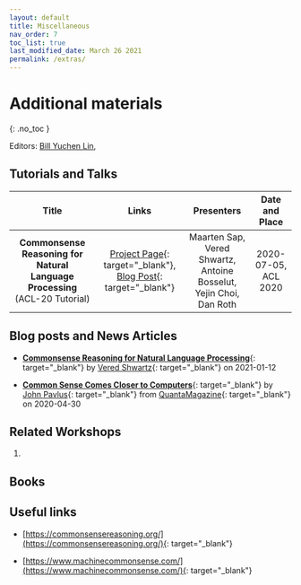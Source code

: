 ```yaml
---
layout: default
title: Miscellaneous
nav_order: 7
toc_list: true
last_modified_date: March 26 2021
permalink: /extras/
---
```

# Additional materials
{: .no_toc }

Editors: [Bill Yuchen Lin](https://yuchenlin.xyz/), 


## Tutorials and Talks 

| Title | Links | Presenters |  Date and Place  | 
| :------------:| :-----: | :------: | :----------: |
| **Commonsense Reasoning for Natural Language Processing** (ACL-20 Tutorial) | [Project Page](https://homes.cs.washington.edu/~msap/acl2020-commonsense/){: target="_blank"}, [Blog Post](http://veredshwartz.blogspot.com/2021/01/commonsense-reasoning-for-natural.html){: target="_blank"} | Maarten Sap, Vered Shwartz, Antoine Bosselut, Yejin Choi, Dan Roth | 2020-07-05, ACL 2020 |

## Blog posts and News Articles


- [**Commonsense Reasoning for Natural Language Processing**](http://veredshwartz.blogspot.com/2021/01/commonsense-reasoning-for-natural.html){: target="_blank"} by [Vered Shwartz](){: target="_blank"} on 2021-01-12

- [**Common Sense Comes Closer to Computers**](https://www.quantamagazine.org/common-sense-comes-to-computers-20200430/){: target="_blank"} by [John Pavlus](https://www.quantamagazine.org/authors/john-pavlus/){: target="_blank"} from [QuantaMagazine](https://www.quantamagazine.org/){: target="_blank"}  on 2020-04-30


## Related Workshops 

1. 

## Books 

## Useful links

- [https://commonsensereasoning.org/](https://commonsensereasoning.org/){: target="_blank"}
 
- [https://www.machinecommonsense.com/](https://www.machinecommonsense.com/){: target="_blank"}